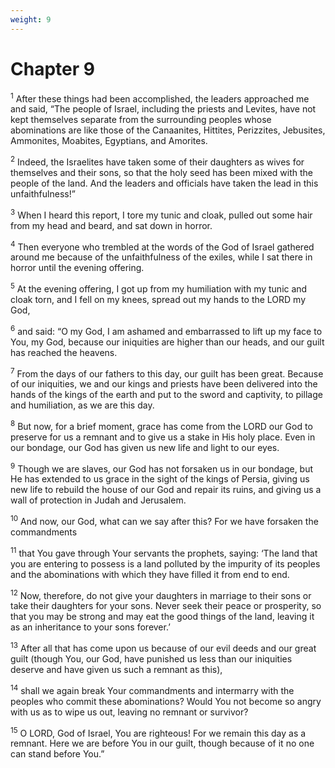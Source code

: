 ```yaml
---
weight: 9
---
```


# Chapter 9

<sup>1</sup> After these things had been accomplished, the leaders approached me and said, “The people of Israel, including the priests and Levites, have not kept themselves separate from the surrounding peoples whose abominations are like those of the Canaanites, Hittites, Perizzites, Jebusites, Ammonites, Moabites, Egyptians, and Amorites. 

<sup>2</sup> Indeed, the Israelites have taken some of their daughters as wives for themselves and their sons, so that the holy seed has been mixed with the people of the land. And the leaders and officials have taken the lead in this unfaithfulness!” 

<sup>3</sup> When I heard this report, I tore my tunic and cloak, pulled out some hair from my head and beard, and sat down in horror. 

<sup>4</sup> Then everyone who trembled at the words of the God of Israel gathered around me because of the unfaithfulness of the exiles, while I sat there in horror until the evening offering. 

<sup>5</sup> At the evening offering, I got up from my humiliation with my tunic and cloak torn, and I fell on my knees, spread out my hands to the LORD my God, 

<sup>6</sup> and said: “O my God, I am ashamed and embarrassed to lift up my face to You, my God, because our iniquities are higher than our heads, and our guilt has reached the heavens. 

<sup>7</sup> From the days of our fathers to this day, our guilt has been great. Because of our iniquities, we and our kings and priests have been delivered into the hands of the kings of the earth and put to the sword and captivity, to pillage and humiliation, as we are this day. 

<sup>8</sup> But now, for a brief moment, grace has come from the LORD our God to preserve for us a remnant and to give us a stake in His holy place. Even in our bondage, our God has given us new life and light to our eyes. 

<sup>9</sup> Though we are slaves, our God has not forsaken us in our bondage, but He has extended to us grace in the sight of the kings of Persia, giving us new life to rebuild the house of our God and repair its ruins, and giving us a wall of protection in Judah and Jerusalem. 

<sup>10</sup> And now, our God, what can we say after this? For we have forsaken the commandments 

<sup>11</sup> that You gave through Your servants the prophets, saying: ‘The land that you are entering to possess is a land polluted by the impurity of its peoples and the abominations with which they have filled it from end to end. 

<sup>12</sup> Now, therefore, do not give your daughters in marriage to their sons or take their daughters for your sons. Never seek their peace or prosperity, so that you may be strong and may eat the good things of the land, leaving it as an inheritance to your sons forever.’ 

<sup>13</sup> After all that has come upon us because of our evil deeds and our great guilt (though You, our God, have punished us less than our iniquities deserve and have given us such a remnant as this), 

<sup>14</sup> shall we again break Your commandments and intermarry with the peoples who commit these abominations? Would You not become so angry with us as to wipe us out, leaving no remnant or survivor? 

<sup>15</sup> O LORD, God of Israel, You are righteous! For we remain this day as a remnant. Here we are before You in our guilt, though because of it no one can stand before You.” 


